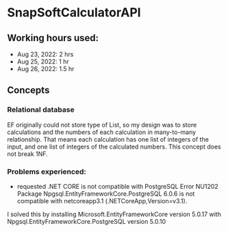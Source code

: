 # SnapSoftCalculatorAPI

## Working hours used:
- Aug 23, 2022: 2 hrs
- Aug 25, 2022: 1 hr
- Aug 26, 2022: 1.5 hr

## Concepts
### Relational database
EF originally could not store type of List<int>, so my design was to store calculations and the numbers of each calculation in many-to-many relationship.
  That means each calculation has one list of integers of the input, and one list of integers of the calculated numbers. This concept does not break 1NF.

### Problems experienced:
- requested .NET CORE is not compatible with PostgreSQL
Error	NU1202	Package Npgsql.EntityFrameworkCore.PostgreSQL 6.0.6 is not compatible with netcoreapp3.1 (.NETCoreApp,Version=v3.1). 

I solved this by installing Microsoft.EntityFrameworkCore version 5.0.17 with Npgsql.EntityFrameworkCore.PostgreSQL version 5.0.10


